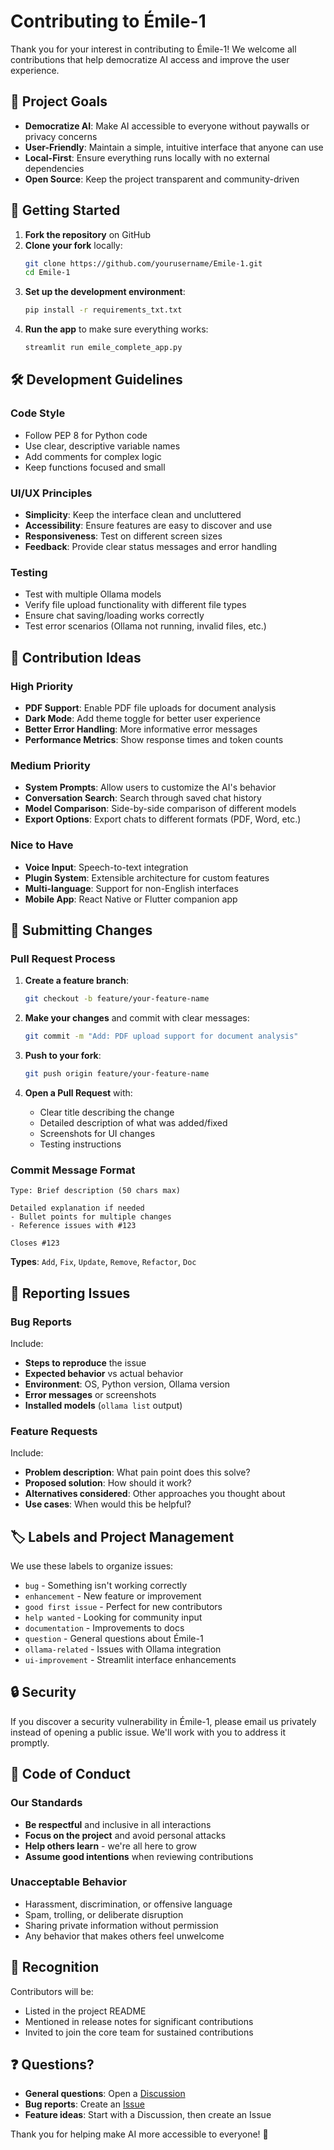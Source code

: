 # Contributing to Émile-1

Thank you for your interest in contributing to Émile-1! We welcome all contributions that help democratize AI access and improve the user experience.

## 🎯 Project Goals

- **Democratize AI**: Make AI accessible to everyone without paywalls or privacy concerns
- **User-Friendly**: Maintain a simple, intuitive interface that anyone can use
- **Local-First**: Ensure everything runs locally with no external dependencies
- **Open Source**: Keep the project transparent and community-driven

## 🚀 Getting Started

1. **Fork the repository** on GitHub
2. **Clone your fork** locally:
   ```bash
   git clone https://github.com/yourusername/Emile-1.git
   cd Emile-1
   ```
3. **Set up the development environment**:
   ```bash
   pip install -r requirements_txt.txt
   ```
4. **Run the app** to make sure everything works:
   ```bash
   streamlit run emile_complete_app.py
   ```

## 🛠 Development Guidelines

### Code Style
- Follow PEP 8 for Python code
- Use clear, descriptive variable names
- Add comments for complex logic
- Keep functions focused and small

### UI/UX Principles
- **Simplicity**: Keep the interface clean and uncluttered
- **Accessibility**: Ensure features are easy to discover and use
- **Responsiveness**: Test on different screen sizes
- **Feedback**: Provide clear status messages and error handling

### Testing
- Test with multiple Ollama models
- Verify file upload functionality with different file types
- Ensure chat saving/loading works correctly
- Test error scenarios (Ollama not running, invalid files, etc.)

## 🌟 Contribution Ideas

### High Priority
- **PDF Support**: Enable PDF file uploads for document analysis
- **Dark Mode**: Add theme toggle for better user experience
- **Better Error Handling**: More informative error messages
- **Performance Metrics**: Show response times and token counts

### Medium Priority
- **System Prompts**: Allow users to customize the AI's behavior
- **Conversation Search**: Search through saved chat history
- **Model Comparison**: Side-by-side comparison of different models
- **Export Options**: Export chats to different formats (PDF, Word, etc.)

### Nice to Have
- **Voice Input**: Speech-to-text integration
- **Plugin System**: Extensible architecture for custom features
- **Multi-language**: Support for non-English interfaces
- **Mobile App**: React Native or Flutter companion app

## 📝 Submitting Changes

### Pull Request Process

1. **Create a feature branch**:
   ```bash
   git checkout -b feature/your-feature-name
   ```

2. **Make your changes** and commit with clear messages:
   ```bash
   git commit -m "Add: PDF upload support for document analysis"
   ```

3. **Push to your fork**:
   ```bash
   git push origin feature/your-feature-name
   ```

4. **Open a Pull Request** with:
   - Clear title describing the change
   - Detailed description of what was added/fixed
   - Screenshots for UI changes
   - Testing instructions

### Commit Message Format
```
Type: Brief description (50 chars max)

Detailed explanation if needed
- Bullet points for multiple changes
- Reference issues with #123

Closes #123
```

**Types**: `Add`, `Fix`, `Update`, `Remove`, `Refactor`, `Doc`

## 🐛 Reporting Issues

### Bug Reports
Include:
- **Steps to reproduce** the issue
- **Expected behavior** vs actual behavior
- **Environment**: OS, Python version, Ollama version
- **Error messages** or screenshots
- **Installed models** (`ollama list` output)

### Feature Requests
Include:
- **Problem description**: What pain point does this solve?
- **Proposed solution**: How should it work?
- **Alternatives considered**: Other approaches you thought about
- **Use cases**: When would this be helpful?

## 🏷 Labels and Project Management

We use these labels to organize issues:
- `bug` - Something isn't working correctly
- `enhancement` - New feature or improvement
- `good first issue` - Perfect for new contributors
- `help wanted` - Looking for community input
- `documentation` - Improvements to docs
- `question` - General questions about Émile-1
- `ollama-related` - Issues with Ollama integration
- `ui-improvement` - Streamlit interface enhancements

## 🔒 Security

If you discover a security vulnerability in Émile-1, please email us privately instead of opening a public issue. We'll work with you to address it promptly.

## 📜 Code of Conduct

### Our Standards
- **Be respectful** and inclusive in all interactions
- **Focus on the project** and avoid personal attacks
- **Help others learn** - we're all here to grow
- **Assume good intentions** when reviewing contributions

### Unacceptable Behavior
- Harassment, discrimination, or offensive language
- Spam, trolling, or deliberate disruption
- Sharing private information without permission
- Any behavior that makes others feel unwelcome

## 🎉 Recognition

Contributors will be:
- Listed in the project README
- Mentioned in release notes for significant contributions
- Invited to join the core team for sustained contributions

## ❓ Questions?

- **General questions**: Open a [Discussion](https://github.com/yourusername/Emile-1/discussions)
- **Bug reports**: Create an [Issue](https://github.com/yourusername/Emile-1/issues)
- **Feature ideas**: Start with a Discussion, then create an Issue

Thank you for helping make AI more accessible to everyone! 🚀
